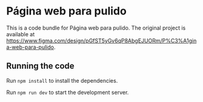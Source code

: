 
  # Página web para pulido

  This is a code bundle for Página web para pulido. The original project is available at https://www.figma.com/design/pGfST5yGv6qP8AbgEJUORm/P%C3%A1gina-web-para-pulido.

  ## Running the code

  Run `npm install` to install the dependencies.

  Run `npm run dev` to start the development server.
  